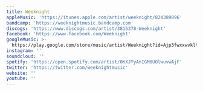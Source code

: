 ```yaml
---
title: Weeknight
appleMusic: 'https://itunes.apple.com/artist/weeknight/824389896'
bandcamp: 'https://weeknightmusic.bandcamp.com'
discogs: 'https://www.discogs.com/artist/3815378-Weeknight'
facebook: 'https://www.facebook.com/Weeknight'
googleMusic: >-
  https://play.google.com/store/music/artist/Weeknight?id=Ajp3fwxxwvkltdxn7bvih54sc5u
instagram: ''
soundcloud: ''
spotify: 'https://open.spotify.com/artist/0KXJYyAnIGM0UOlwuvwAjF'
twitter: 'https://twitter.com/weeknightmusic'
website: ''
youtube: ''
---
```

